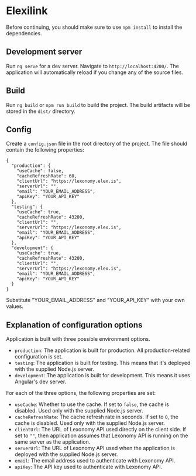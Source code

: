 # Elexilink

Before continuing, you should make sure to use `npm install` to install the dependencies.

## Development server

Run `ng serve` for a dev server. Navigate to `http://localhost:4200/`. The application will automatically reload if you change any of the source files.

## Build

Run `ng build` or `npm run build` to build the project. The build artifacts will be stored in the `dist/` directory.

## Config

Create a `config.json` file in the root directory of the project. The file should contain the following properties:
```
{
  "production": {
    "useCache": false,
    "cacheRefreshRate": 60,
    "clientUrl": "https://lexonomy.elex.is",
    "serverUrl": "",
    "email": "YOUR_EMAIL_ADDRESS",
    "apiKey": "YOUR_API_KEY"
  },
  "testing": {
    "useCache": true,
    "cacheRefreshRate": 43200,
    "clientUrl": "",
    "serverUrl": "https://lexonomy.elex.is",
    "email": "YOUR_EMAIL_ADDRESS",
    "apiKey": "YOUR_API_KEY"
  },
  "development": {
    "useCache": true,
    "cacheRefreshRate": 43200,
    "clientUrl": "",
    "serverUrl": "https://lexonomy.elex.is",
    "email": "YOUR_EMAIL_ADDRESS",
    "apiKey": "YOUR_API_KEY"
  }
}
```
Substitute "YOUR_EMAIL_ADDRESS" and "YOUR_API_KEY" with your own values.

## Explanation of configuration options

Application is built with three possible environment options.
 - `production`: The application is built for production. All production-related configuration is set.
 - `testing`: The application is built for testing. This means that it's deployed with the supplied Node.js server.
 - `development`: The application is built for development. This means it uses Angular's dev server.

For each of the three options, the following properties are set:
  * `useCache`: Whether to use the cache. If set to `false`, the cache is disabled. Used only with the supplied Node.js server.
  * `cacheRefreshRate`: The cache refresh rate in seconds. If set to `0`, the cache is disabled. Used only with the supplied Node.js server.
  * `clientUrl`: The URL of Lexonomy API used directly on the client side. If set to `""`, then application assumes that Lexonomy API is running on the same server as the application.
  * `serverUrl`: The URL of Lexonomy API used when the application is deployed with the supplied Node.js server.
  * `email`: The email address used to authenticate with Lexonomy API.
  * `apiKey`: The API key used to authenticate with Lexonomy API.
